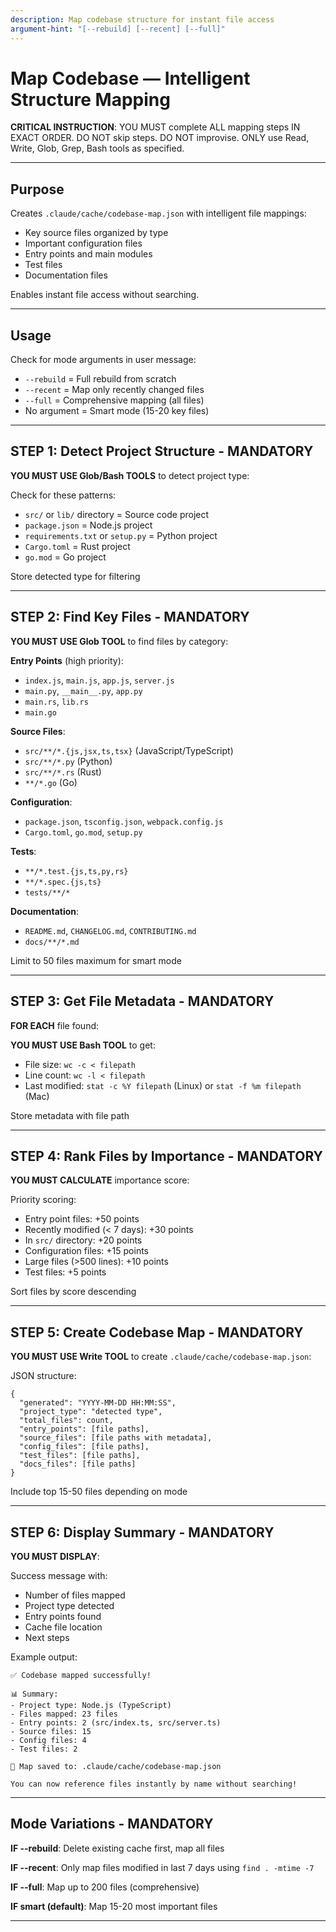 ```yaml
---
description: Map codebase structure for instant file access
argument-hint: "[--rebuild] [--recent] [--full]"
---
```


# Map Codebase — Intelligent Structure Mapping

**CRITICAL INSTRUCTION**: YOU MUST complete ALL mapping steps IN EXACT ORDER. DO NOT skip steps. DO NOT improvise. ONLY use Read, Write, Glob, Grep, Bash tools as specified.

---

## Purpose

Creates `.claude/cache/codebase-map.json` with intelligent file mappings:
- Key source files organized by type
- Important configuration files
- Entry points and main modules
- Test files
- Documentation files

Enables instant file access without searching.

---

## Usage

Check for mode arguments in user message:
- `--rebuild` = Full rebuild from scratch
- `--recent` = Map only recently changed files
- `--full` = Comprehensive mapping (all files)
- No argument = Smart mode (15-20 key files)

---

## STEP 1: Detect Project Structure - MANDATORY

**YOU MUST USE Glob/Bash TOOLS** to detect project type:

Check for these patterns:
- `src/` or `lib/` directory = Source code project
- `package.json` = Node.js project
- `requirements.txt` or `setup.py` = Python project
- `Cargo.toml` = Rust project
- `go.mod` = Go project

Store detected type for filtering

---

## STEP 2: Find Key Files - MANDATORY

**YOU MUST USE Glob TOOL** to find files by category:

**Entry Points** (high priority):
- `index.js`, `main.js`, `app.js`, `server.js`
- `main.py`, `__main__.py`, `app.py`
- `main.rs`, `lib.rs`
- `main.go`

**Source Files**:
- `src/**/*.{js,jsx,ts,tsx}` (JavaScript/TypeScript)
- `src/**/*.py` (Python)
- `src/**/*.rs` (Rust)
- `**/*.go` (Go)

**Configuration**:
- `package.json`, `tsconfig.json`, `webpack.config.js`
- `Cargo.toml`, `go.mod`, `setup.py`

**Tests**:
- `**/*.test.{js,ts,py,rs}`
- `**/*.spec.{js,ts}`
- `tests/**/*`

**Documentation**:
- `README.md`, `CHANGELOG.md`, `CONTRIBUTING.md`
- `docs/**/*.md`

Limit to 50 files maximum for smart mode

---

## STEP 3: Get File Metadata - MANDATORY

**FOR EACH** file found:

**YOU MUST USE Bash TOOL** to get:
- File size: `wc -c < filepath`
- Line count: `wc -l < filepath`
- Last modified: `stat -c %Y filepath` (Linux) or `stat -f %m filepath` (Mac)

Store metadata with file path

---

## STEP 4: Rank Files by Importance - MANDATORY

**YOU MUST CALCULATE** importance score:

Priority scoring:
- Entry point files: +50 points
- Recently modified (< 7 days): +30 points
- In `src/` directory: +20 points
- Configuration files: +15 points
- Large files (>500 lines): +10 points
- Test files: +5 points

Sort files by score descending

---

## STEP 5: Create Codebase Map - MANDATORY

**YOU MUST USE Write TOOL** to create `.claude/cache/codebase-map.json`:

JSON structure:
```
{
  "generated": "YYYY-MM-DD HH:MM:SS",
  "project_type": "detected type",
  "total_files": count,
  "entry_points": [file paths],
  "source_files": [file paths with metadata],
  "config_files": [file paths],
  "test_files": [file paths],
  "docs_files": [file paths]
}
```

Include top 15-50 files depending on mode

---

## STEP 6: Display Summary - MANDATORY

**YOU MUST DISPLAY**:

Success message with:
- Number of files mapped
- Project type detected
- Entry points found
- Cache file location
- Next steps

Example output:
```
✅ Codebase mapped successfully!

📊 Summary:
- Project type: Node.js (TypeScript)
- Files mapped: 23 files
- Entry points: 2 (src/index.ts, src/server.ts)
- Source files: 15
- Config files: 4
- Test files: 2

💾 Map saved to: .claude/cache/codebase-map.json

You can now reference files instantly by name without searching!
```

---

## Mode Variations - MANDATORY

**IF --rebuild**: Delete existing cache first, map all files

**IF --recent**: Only map files modified in last 7 days using `find . -mtime -7`

**IF --full**: Map up to 200 files (comprehensive)

**IF smart (default)**: Map 15-20 most important files

---
